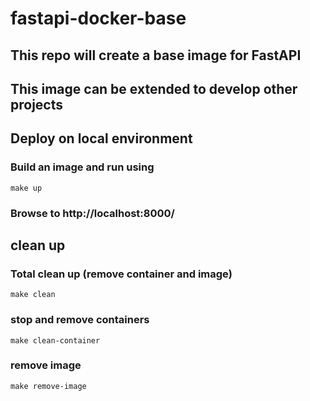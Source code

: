 # fastapi-docker-base

## This repo will create a base image for FastAPI
## This image can be extended to develop other projects

## Deploy on local environment
### Build an image and run using
`make up`
### Browse to http://localhost:8000/ 

## clean up
### Total clean up (remove container and image) 
`make clean`
### stop and remove containers 
`make clean-container`
### remove image 
`make remove-image`
